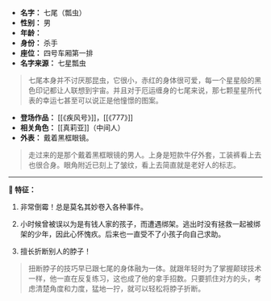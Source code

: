 
- **名字：** 七尾（瓢虫）
- **性别：** 男
- **年龄：** 
- **身份：** 杀手
- **座位：** 四号车厢第一排
- **名字来源：** 七星瓢虫

> 七尾本身并不讨厌那昆虫，它很小，赤红的身体很可爱，每一个星星般的黑色印记都让人联想到宇宙。并且对于厄运缠身的七尾来说，那七颗星星所代表的幸运七甚至可以说正是他憧憬的图案。

- **登场作品：** [[《疾风号》]]，[[《777》]]  
- **相关角色：** [[真莉亚]]（中间人）
- **外表：** 戴着黑框眼镜。

> 走过来的是那个戴着黑框眼镜的男人。上身是短款牛仔外套，工装裤看上去也很合身。眼角附近已刻上了皱纹，看上去简直就是老好人的标志。

---

**🐞 特征：** 

1. 非常倒霉！总是莫名其妙卷入各种事件。

2. 小时候曾被误以为是有钱人家的孩子，而遭遇绑架。逃出时没有拯救一起被绑架的少年，因此心怀愧疚。后来也一直受不了小孩子向自己求助。

3. 擅长折断别人的脖子！

> 扭断脖子的技巧早已跟七尾的身体融为一体。就跟年轻时为了掌握颠球技术一样，他一直在反复练习，这也成了他的拿手招数。只要抓住对方的头，考虑清楚角度和力度，猛地一拧，就可以轻松将脖子折断。